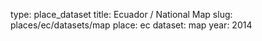 type: place_dataset
title: Ecuador / National Map
slug: places/ec/datasets/map
place: ec
dataset: map
year: 2014

